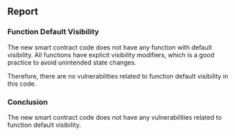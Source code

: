 

## Report

### Function Default Visibility

The new smart contract code does not have any function with default visibility. All functions have explicit visibility modifiers, which is a good practice to avoid unintended state changes.

Therefore, there are no vulnerabilities related to function default visibility in this code.

### Conclusion

The new smart contract code does not have any vulnerabilities related to function default visibility.